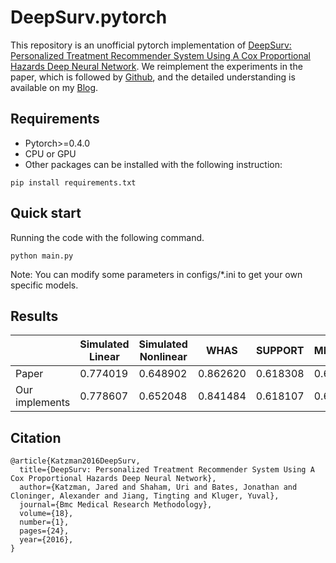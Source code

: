 # DeepSurv.pytorch

This repository is an unofficial pytorch implementation of 
[DeepSurv: Personalized Treatment Recommender System Using
A Cox Proportional Hazards Deep Neural Network](https://link.springer.com/article/10.1186/s12874-018-0482-1).
We reimplement the experiments in the paper, which is followed by [Github](https://github.com/jaredleekatzman/DeepSurv), and the detailed understanding is available on my [Blog](https://www.cnblogs.com/CZiFan/p/12674144.html).

## Requirements
- Pytorch>=0.4.0
- CPU or GPU
- Other packages can be installed with the following instruction:
```
pip install requirements.txt
```
  
## Quick start
Running the code with the following command.
```
python main.py
```
Note: You can modify some parameters in configs/*.ini to get your own specific models.

## Results
| | Simulated Linear | Simulated Nonlinear |   WHAS   | SUPPORT  | METABRIC | Simulated Treatment | Rotterdam & GBSG |
|---|---|---|---|---|---|---|---|
| Paper | 0.774019 | 0.648902 | 0.862620 | 0.618308 | 0.643374 | 0.582774 | 0.668402 |
|Our implements|     0.778607     |       0.652048      | 0.841484 | 0.618107 | 0.643453 |       0.552648      |     0.673290     |

## Citation
```
@article{Katzman2016DeepSurv,
  title={DeepSurv: Personalized Treatment Recommender System Using A Cox Proportional Hazards Deep Neural Network},
  author={Katzman, Jared and Shaham, Uri and Bates, Jonathan and Cloninger, Alexander and Jiang, Tingting and Kluger, Yuval},
  journal={Bmc Medical Research Methodology},
  volume={18},
  number={1},
  pages={24},
  year={2016},
}
```